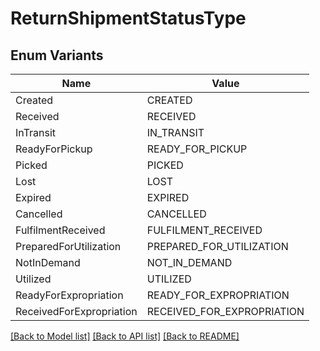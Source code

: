# ReturnShipmentStatusType

## Enum Variants

| Name | Value |
|---- | -----|
| Created | CREATED |
| Received | RECEIVED |
| InTransit | IN_TRANSIT |
| ReadyForPickup | READY_FOR_PICKUP |
| Picked | PICKED |
| Lost | LOST |
| Expired | EXPIRED |
| Cancelled | CANCELLED |
| FulfilmentReceived | FULFILMENT_RECEIVED |
| PreparedForUtilization | PREPARED_FOR_UTILIZATION |
| NotInDemand | NOT_IN_DEMAND |
| Utilized | UTILIZED |
| ReadyForExpropriation | READY_FOR_EXPROPRIATION |
| ReceivedForExpropriation | RECEIVED_FOR_EXPROPRIATION |


[[Back to Model list]](../README.md#documentation-for-models) [[Back to API list]](../README.md#documentation-for-api-endpoints) [[Back to README]](../README.md)


